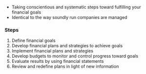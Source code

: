 - Taking conscientious and systematic steps toward fulfilling your financial goals
- Identical to the way soundly run companies are managed

### Steps
1. Define financial goals
2. Develop financial plans and strategies to achieve goals
3. Implement financial plans and strategies
4. Develop budgets to monitor and control progress toward goals
5. Evaluate results by using financial statements
6. Review and redefine plans in light of new information


